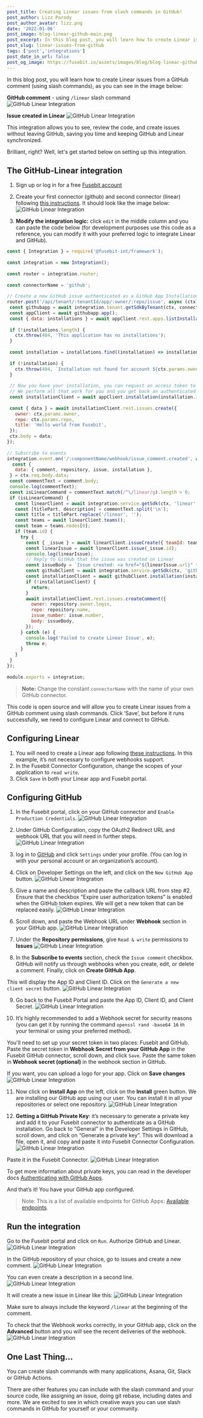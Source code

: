 ```yaml
---
post_title: Creating Linear issues from slash commands in GitHub!
post_author: Lizz Parody
post_author_avatar: lizz.png
date: '2022-01-06'
post_image: blog-linear-github-main.png
post_excerpt: In this blog post, you will learn how to create Linear issues from a GitHub comment (using slash commands).
post_slug: linear-issues-from-github
tags: ['post','integrations']
post_date_in_url: false
post_og_image: https://fusebit.io/assets/images/blog/blog-linear-github-main.png
---
```


In this blog post, you will learn how to create Linear issues from a GitHub comment (using slash commands), as you can see in the image below:

**GitHub comment** - using `/linear` slash command
![GitHub Linear Integration](blog-linear-github-create-linear-issue.png "GitHub Linear Integration")

**Issue created in Linear**
![GitHub Linear Integration](blog-linear-github-linear-issue.png "GitHub Linear Integration")

This integration allows you to see, review the code, and create issues without leaving GitHub, saving you time and keeping GitHub and Linear synchronized.

Brilliant, right? Well, let's get started below on setting up this integration.

## The GitHub-Linear integration

1. Sign up or log in for a free [Fusebit account](https://manage.fusebit.io/signup)  
2. Create your first connector (github) and second connector (linear) following [this instructions](https://developer.fusebit.io/docs/adding-multiple-connectors). It should look like the image below:
![GitHub Linear Integration](blog-linear-github-two-connectors.png "GitHub Linear Integration")

3. **Modify the integration logic:** click `edit` in the middle column and you can paste the code below (for development purposes use this code as a reference, you can modify it with your preferred logic to integrate Linear and GitHub).

```javascript
const { Integration } = require('@fusebit-int/framework');
 
const integration = new Integration();
 
const router = integration.router;
 
const connectorName = 'github';
 
// Create a new GitHub issue authenticated as a GitHub App Installation
router.post('/api/tenant/:tenantId/app/:owner/:repo/issue', async (ctx) => {
 const githubapp = await integration.tenant.getSdkByTenant(ctx, connectorName, ctx.params.tenantId);
 const appClient = await githubapp.app();
 const { data: installations } = await appClient.rest.apps.listInstallations();
 
 if (!installations.length) {
   ctx.throw(404, 'This application has no installations');
 }
 
 const installation = installations.find((installation) => installation.account.login === ctx.params.owner);
 
 if (!installation) {
   ctx.throw(404, `Installation not found for account ${ctx.params.owner}`);
 }
 
 // Now you have your installation, you can request an access token to the specific installation
 // We perform all that work for you and you get back an authenticated SDK as a GitHub installation.
 const installationClient = await appClient.installation(installation.id);
 
 const { data } = await installationClient.rest.issues.create({
   owner: ctx.params.owner,
   repo: ctx.params.repo,
   title: 'Hello world from Fusebit',
 });
 ctx.body = data;
});
 
// Subscribe to events
integration.event.on('/:componentName/webhook/issue_comment.created', async (ctx) => {
  const {
   data: { comment, repository, issue, installation },
 } = ctx.req.body.data;
 const commentText = comment.body;
 console.log(commentText);
 const isLinearCommand = commentText.match(/^\/linear/g).length > 0;
 if (isLinearCommand) {
   const linearClient = await integration.service.getSdk(ctx, 'linear', ctx.req.body.installIds[0]);
   const [titlePart, description] = commentText.split('\n');
   const title = titlePart.replace('/linear', '');
   const teams = await linearClient.teams();
   const team = teams.nodes[0];
   if (team.id) {
     try {
       const { _issue } = await linearClient.issueCreate({ teamId: team.id, title, description });
       const linearIssue = await linearClient.issue(_issue.id);
       console.log(linearIssue);
       // Reply to GitHub that the issue was created on Linear
       const issueBody = `Issue created: <a href="${linearIssue.url}" target="_blank">${linearIssue.identifier}</a>`;
       const githubClient = await integration.service.getSdk(ctx, 'github', ctx.req.body.installIds[0]);
       const installationClient = await githubClient.installation(installation.id);
       if (!installationClient) {
         return;
       }
       await installationClient.rest.issues.createComment({
         owner: repository.owner.login,
         repo: repository.name,
         issue_number: issue.number,
         body: issueBody,
       });
     } catch (e) {
       console.log('Failed to create Linear Issue', e);
       throw e;
     }
   }
 }
});
 
module.exports = integration;
```
 > **Note:** Change the constant `connectorName` with the name of your own GitHub connector.

This code is open source and will allow you to create Linear issues from a GitHub comment using slash commands. Click ‘Save’, but before it runs successfully, we need to configure Linear and connect to GitHub.

## Configuring Linear
1. You will need to create a Linear app following [these instructions](https://developer.fusebit.io/docs/linear#creating-your-own-linear-app). In this example, it’s not necessary to configure webhooks support.
2. In the Fusebit Connector Configuration, change the scopes of your application to `read write`.
2. Click `Save` in both your Linear app and Fusebit portal.

## Configuring GitHub
1. In the Fusebit portal, click on your GitHub connector and `Enable Production Credentials`.
![GitHub Linear Integration](blog-linear-github-click-github.png "GitHub Linear Integration")

2. Under GitHub Configuration, copy the OAuth2 Redirect URL and webhook URL that you will need in further steps.
![GitHub Linear Integration](blog-linear-github-configuration.png "GitHub Linear Integration")

3. log in to [GitHub](https://github.com/) and click `Settings` under your profile. (You can log in with your personal account or an organization’s account). 
4. Click on Developer Settings on the left, and click on the `New GitHub App` button. 
![GitHub Linear Integration](blog-linear-github-dev-settings.png "GitHub Linear Integration")

5. Give a name and description and paste the callback URL from step #2. Ensure that the checkbox “Expire user authorization tokens” is enabled when the GitHub token expires. We will get a new token that can be replaced easily.
![GitHub Linear Integration](blog-linear-github-callback-url.png "GitHub Linear Integration")

6. Scroll down, and paste the Webhook URL under **Webhook** section in your GitHub app.
![GitHub Linear Integration](blog-linear-github-webhook-url.png "GitHub Linear Integration")

7. Under the **Repository permissions**, give `Read & write` permissions to **Issues**
![GitHub Linear Integration](blog-linear-github-permissions.png "GitHub Linear Integration")

8. In the **Subscribe to events** section, check the `Issue comment` checkbox. GitHub will notify us through webhooks when you create, edit, or delete a comment. Finally, click on **Create GitHub App**.

This will display the App ID and Client ID. Click on the `Generate a new client secret` button.
![GitHub Linear Integration](blog-linear-github-private-key.png "GitHub Linear Integration")

9. Go back to the Fusebit Portal and paste the App ID, Client ID, and Client Secret.
![GitHub Linear Integration](blog-linear-github-connector-config.png "GitHub Linear Integration")

10. It’s highly recommended to add a Webhook secret for security reasons (you can get it by running the command `openssl rand -base64 16` in your terminal or using your preferred method).

You'll need to set up your secret token in two places: Fusebit and GitHub.
Paste the secret token in **Webhook Secret from your GitHub App** in the Fusebit GitHub connector, scroll down, and click `Save`.
Paste the same token in **Webhook secret (optional)** in the webhook section in GitHub. 

If you want, you can upload a logo for your app. Click on **Save changes**
![GitHub Linear Integration](blog-linear-github-photo.png "GitHub Linear Integration")

11. Now click on **Install App** on the left, click on the **Install** green button. We are installing our GitHub app using our user. You can install it in all your repositories or select one repository.
![GitHub Linear Integration](blog-linear-github-install-app.png "GitHub Linear Integration")

12. **Getting a GitHub Private Key**: it’s necessary to generate a private key and add it to your Fusebit connector to authenticate as a GitHub installation. Go back to “General” in the Developer Settings in GitHub, scroll down, and click on “Generate a private key”. This will download a file, open it, and copy and paste it into Fusebit Connector Configuration. 
![GitHub Linear Integration](blog-linear-github-generate-key.png "GitHub Linear Integration")

Paste it in the Fusebit Connector. 
![GitHub Linear Integration](blog-linear-github-secret-key.png "GitHub Linear Integration")

To get more information about private keys, you can read in the developer docs [Authenticating with GitHub Apps](https://docs.github.com/en/developers/apps/building-github-apps/authenticating-with-github-apps).

And that’s it! You have your GitHub app configured. 

> Note: This is a list of available endpoints for GitHub Apps: [Available endpoints](https://docs.github.com/en/rest/overview/endpoints-available-for-github-apps).

 
## Run the integration

Go to the Fusebit portal and click on `Run`. Authorize GitHub and Linear.
![GitHub Linear Integration](blog-linear-github-run.png "GitHub Linear Integration")

In the GitHub repository of your choice, go to issues and create a new comment.
![GitHub Linear Integration](blog-linear-github-create-linear-issue.png "GitHub Linear Integration")

You can even create a description in a second line.
![GitHub Linear Integration](blog-linear-github-description.png "GitHub Linear Integration")

It will create a new issue in Linear like this:
![GitHub Linear Integration](blog-linear-github-title-description.png "GitHub Linear Integration")

Make sure to always include the keyword `/linear` at the beginning of the comment. 

To check that the Webhook works correctly, in your GitHub app, click on the **Advanced** button and you will see the recent deliveries of the webhook.
![GitHub Linear Integration](blog-linear-github-webhooks.png "GitHub Linear Integration")

## One Last Thing…

You can create slash commands with many applications, Asana, Git, Slack or GitHub Actions. 

There are other features you can include with the slash command and your source code, like assigning an issue, doing git rebase, including dates and more. We are excited to see in which creative ways you can use slash commands in GitHub for yourself or your community.
